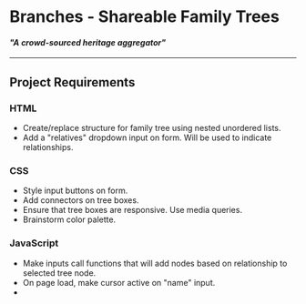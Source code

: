 # Branches - Shareable Family Trees
#### *"A crowd-sourced heritage aggregator"*
---

## Project Requirements

### HTML
* Create/replace structure for family tree using nested unordered lists.
* Add a "relatives" dropdown input on form. Will be used to indicate relationships.

### CSS
* Style input buttons on form.
* Add connectors on tree boxes.
* Ensure that tree boxes are responsive. Use media queries.
* Brainstorm color palette.


### JavaScript
* Make inputs call functions that will add nodes based on relationship to selected tree node.
* On page load, make cursor active on "name" input.
* 
